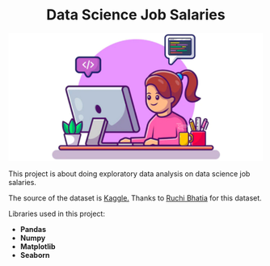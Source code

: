 <h1 align="center">Data Science Job Salaries</h1>

<p align="center">
  <img src="dataset-cover.png"
     alt="Markdown Monster icon"
     style="float: center; margin-right: 10px;" />
</p>

<p>This project is about doing exploratory data analysis on data science job salaries.</p>
<p>The source of the dataset is <a href="https://www.kaggle.com/datasets/ruchi798/data-science-job-salaries/">Kaggle.</a>
Thanks to <a href="https://www.kaggle.com/ruchi798">Ruchi Bhatia</a> for this dataset.</p>

Libraries used in this project:
* **Pandas**
* **Numpy**
* **Matplotlib**
* **Seaborn**
